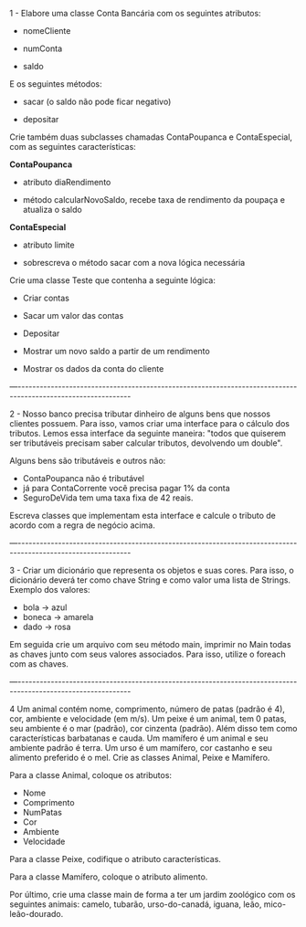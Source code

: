 1 - Elabore uma classe Conta Bancária com os seguintes atributos: 

- nomeCliente

- numConta 

- saldo 

E os seguintes métodos:

- sacar (o saldo não pode ficar negativo) 

- depositar 

Crie também duas subclasses chamadas ContaPoupanca e ContaEspecial, com as seguintes características:

**ContaPoupanca**

- atributo diaRendimento

- método calcularNovoSaldo, recebe taxa de rendimento da poupaça e atualiza o saldo

**ContaEspecial**

- atributo limite

- sobrescreva o método sacar com a nova lógica necessária

Crie uma classe Teste que contenha a seguinte lógica:

- Criar contas

- Sacar um valor das contas

- Depositar

- Mostrar um novo saldo a partir de um rendimento

- Mostrar os dados da conta do cliente

—-------------------------------------------------------------------------------------------------------------

2 - Nosso banco precisa tributar dinheiro de alguns bens que nossos clientes possuem. Para isso, vamos criar uma interface para o cálculo dos tributos. Lemos essa interface da seguinte maneira: "todos que quiserem ser tributáveis precisam saber calcular tributos, devolvendo um double". 

Alguns bens são tributáveis e outros não:

- ContaPoupanca não é tributável
- já para ContaCorrente você precisa pagar 1% da conta
- SeguroDeVida tem uma taxa fixa de 42 reais.

Escreva classes que implementam esta interface e calcule o tributo de acordo com a regra de negócio acima.

—-------------------------------------------------------------------------------------------------------------

3 - Criar um dicionário que representa os objetos e suas cores. Para isso, o dicionário deverá ter como chave String e como valor uma lista de Strings.
Exemplo dos valores:

- bola -> azul
- boneca -> amarela
- dado -> rosa

Em seguida crie um arquivo com seu método main, imprimir no Main todas as chaves junto com seus valores associados. Para isso, utilize o foreach com as chaves.

—-------------------------------------------------------------------------------------------------------------

4 Um animal contém nome, comprimento, número de patas (padrão é 4), cor,  ambiente e velocidade (em m/s). Um peixe é um animal, tem 0 patas, seu ambiente é o mar (padrão), cor cinzenta (padrão). Além disso tem como características barbatanas e cauda. Um mamífero é um animal e seu ambiente padrão é terra. Um urso é um mamífero, cor castanho e seu alimento preferido é o mel. Crie as classes Animal, Peixe e Mamífero.

Para a classe Animal, coloque os atributos: 
- Nome
- Comprimento
- NumPatas
- Cor
- Ambiente
- Velocidade

Para a classe Peixe, codifique o atributo características.

Para a classe Mamífero, coloque o atributo alimento.

Por último, crie uma classe main de forma a ter um jardim zoológico com os seguintes animais: camelo, tubarão, urso-do-canadá, iguana, leão, mico-leão-dourado.
